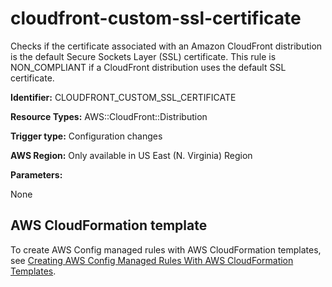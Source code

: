 # cloudfront\-custom\-ssl\-certificate<a name="cloudfront-custom-ssl-certificate"></a>

Checks if the certificate associated with an Amazon CloudFront distribution is the default Secure Sockets Layer \(SSL\) certificate\. This rule is NON\_COMPLIANT if a CloudFront distribution uses the default SSL certificate\. 

**Identifier:** CLOUDFRONT\_CUSTOM\_SSL\_CERTIFICATE

**Resource Types:** AWS::CloudFront::Distribution

**Trigger type:** Configuration changes

**AWS Region:** Only available in US East \(N\. Virginia\) Region

**Parameters:**

None  

## AWS CloudFormation template<a name="w2aac12c33c15b9c79c17"></a>

To create AWS Config managed rules with AWS CloudFormation templates, see [Creating AWS Config Managed Rules With AWS CloudFormation Templates](aws-config-managed-rules-cloudformation-templates.md)\.